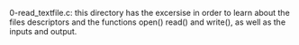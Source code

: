 0-read_textfile.c: this directory has the excersise in order to learn about the files descriptors and the functions open() read() and write(), as well as the inputs and output.
